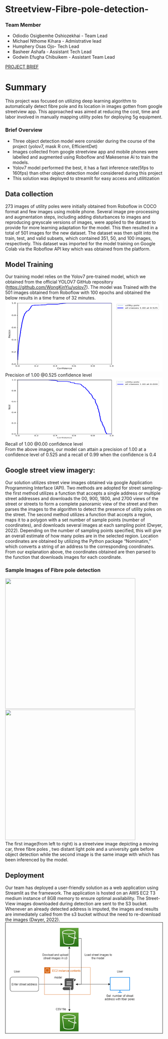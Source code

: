
# Streetview-Fibre-pole-detection-
### Team Member
- Odiodio Osigbemhe Oshiozekhai - Team Lead 
- Michael Nthome Kihara - Admistrative lead
- Humphery Osas Ojo- Tech Lead
- Basheer Ashafa - Assistant Tech Lead
- Godwin Efugha Chibuikem -  Assistant Team Lead

[PROJECT BRIEF](https://drive.google.com/file/d/1gM0VBUCq2aqhzufVb7nrnRYWxPdGeUG_/view?usp=sharing)

# Summary
This project was focused on utilizing deep learning algorithm to automatically detect fibre pole and its location in images gotten from google streetview  app. This approached was aimed at reducing the cost, time and labor involved in manually mapping utility poles for deploying 5g equipment.
### Brief Overview
- Three object detection model were consider during the course of the project (yolov7, mask R cnn, EfficientDet)
- Images collected from google streetview app and mobile phones were labelled and augmented using Roboflow and Makesense Ai to train the models.
- Yolov7 model performed the best, it has a fast inference rate(5fps to 160fps) than other object detection model considered during this project
- This solution was deployed to streamlit for easy access and utilitization
## Data collection
273 images of utility poles were initially obtained from Roboflow in COCO format and few images using mobile phone. Several image pre-processing and augmentation steps, including adding disturbances to images and reproducing greyscale versions of images, were applied to the dataset to provide for more learning adaptation for the model.  This then resulted in a total of 501 images for the new dataset. The dataset was  then split into the train, test, and valid subsets, which contained 351, 50, and 100  images, respectively. This dataset was imported for the model training on  Google Colab via the Roboflow API key which was obtained from the platform. 
## Model Training
Our training model relies on the Yolov7 pre-trained model, which we obtained from the official YOLOV7 GitHub repository (https://github.com/WongKinYiu/yolov7). The model was Trained with the 501 images obtained from Roboflow with 100 epochs and obtained the below results in a time frame of 32 minutes.
![](images/pic1.png)
Precision of 1.00 @0.525 confidence level
![](images/pic2.png)
Recall of 1.00 @0.00 confidence level \
From the above images, our model can  attain a precision of 1.00 at a confidence level of 0.525 and a recall of 0.99 when the confidence is 0.4
## Google street view imagery:
Our solution utilizes street view images obtained via  google Application Programming Interface (API). Two methods are adopted for street sampling- the first method utilizes a function that accepts a single address or multiple street addresses  and  downloads the 00, 900, 1800,  and  2700 views of the street or streets to form a complete panoramic view of the street and then parses the images to the algorithm to detect the presence of utility poles on the street. The second method utilizes a function that accepts a region, maps it to a polygon with a set number of  sample points (number of coordinates), and downloads several images at each sampling point (Dwyer, 2022). Depending on the number of sampling points specified, this will give an overall estimate of how many poles 
are in the selected region. Location coordinates are obtained by utilizing the Python package “Nominatim,” which converts a string of an address to the corresponding coordinates. From our explanation above, the coordinates obtained are then parsed to the function  that downloads images for each coordinate.
### Sample Images of Fibre pole detection
<img src="https://github.com/Ashafa1905/Street-Fibre-pole-detection-/blob/main/images/6.jpg" width= "416" height= "416"> <img src="https://github.com/Ashafa1905/Street-Fibre-pole-detection-/blob/main/images/7.jpg" width= "416" height= "416"> \
The first image(from left to right) is a streetview image depicting a moving car, three fibre poles , two distant light pole and a university gate before object detection while the second image is the same image with which has been inferenced by the model. 
## Deployment
Our team has deployed a user-friendly solution as a web application using Streamlit as the framework. The application is hosted on an AWS EC2 T3 medium instance of 8GB memory to ensure optimal availability. The Street-View images downloaded during detection are sent to the S3 bucket. Whenever an  already detected address is imputed, the images and results are immediately called from the s3 bucket without the need to re-download the images (Dwyer, 2022).\
![](images/Picture.png)
